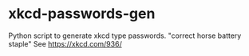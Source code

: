 xkcd-passwords-gen
==================

Python script to generate xkcd type passwords.
"correct horse battery staple"
See https://xkcd.com/936/
